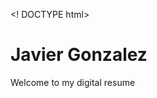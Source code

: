 <! DOCTYPE html>
<html lang="eng">
	<head>
	    <meta charset="utf-8">
	    <title> Javier Gonzalez </title> 
    </head>
	<body>
	<h1>Javier Gonzalez</h1>  
    <p> Welcome to my digital resume </p>
    </body>
    </html>